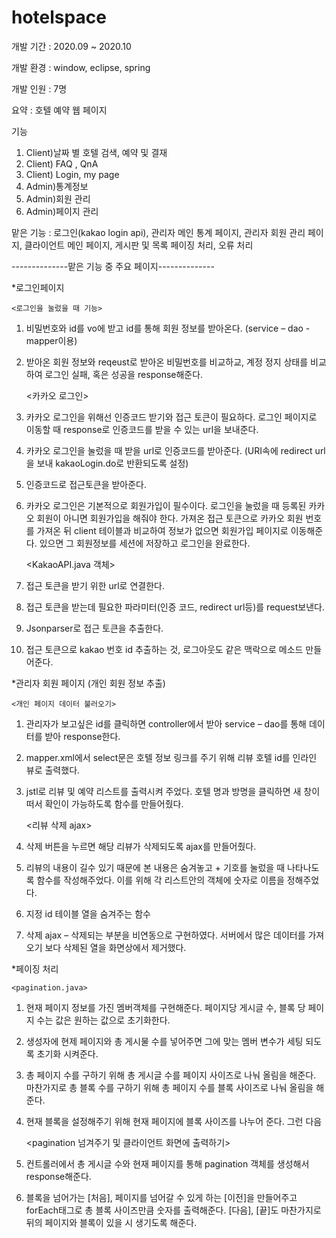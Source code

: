 # hotelspace

개발 기간 : 2020.09 ~ 2020.10

개발 환경 : window, eclipse, spring 

개발 인원 : 7명

요약 : 호텔 예약 웹 페이지

기능 
1) Client)날짜 별 호텔 검색, 예약 및 결재
2) Client) FAQ , QnA
3) Client) Login, my page
4) Admin)통계정보 
5) Admin)회원 관리
5) Admin)페이지 관리

맡은 기능 : 로그인(kakao login api), 관리자 메인 통계 페이지, 관리자 회원 관리 페이지, 
 클라이언트 메인 페이지, 게시판 및 목록 페이징 처리, 오류 처리
 
 
--------------맡은 기능 중 주요 페이지--------------

*로그인페이지
 
 	<로그인을 눌렀을 때 기능>
1. 비밀번호와 id를 vo에 받고 id를 통해 회원 정보를 받아온다. (service – dao - mapper이용)
2.  받아온 회원 정보와 reqeust로 받아온 비밀번호를 비교하교, 계정 정지 상태를 비교하여 로그인 실패, 혹은 성공을 response해준다.

 	<카카오 로그인>
1. 카카오 로그인을 위해선 인증코드 받기와 접근 토큰이 필요하다. 로그인 페이지로 이동할 때 response로 인증코드를 받을 수 있는 url을 보내준다.
2. 카카오 로그인을 눌렀을 때 받을 url로 인증코드를 받아준다. (URI속에 redirect url을 보내 kakaoLogin.do로 반환되도록 설정)
3. 인증코드로 접근토큰을 받아준다.
4. 카카오 로그인은 기본적으로 회원가입이 필수이다. 로그인을 눌렀을 때 등록된 카카오 회원이 아니면 회원가입을 해줘야 한다. 가져온 접근 토큰으로 카카오 회원 번호를 가져온 뒤 client 테이블과 비교하여 정보가 없으면 회원가입 페이지로 이동해준다. 있으면 그 회원정보를 세션에 저장하고 로그인을 완료한다.
 
	<KakaoAPI.java 객체>
1. 접근 토큰을 받기 위한 url로 연결한다.
2. 접근 토큰을 받는데 필요한 파라미터(인증 코드, redirect url등)를 request보낸다.
3. Jsonparser로 접근 토큰을 추출한다.
4. 접근 토큰으로 kakao 번호 id 추출하는 것, 로그아웃도 같은 맥락으로 메소드 만들어준다. 



*관리자 회원 페이지 (개인 회원 정보 추출)
 
 	<개인 페이지 데이터 불러오기>
1. 관리자가 보고싶은 id를 클릭하면 controller에서 받아 service – dao를 통해 데이터를 받아 response한다.
2. mapper.xml에서 select문은 호텔 정보 링크를 주기 위해 리뷰 호텔 id를 인라인 뷰로 출력했다.
3. jstl로 리뷰 및 예약 리스트를 출력시켜 주었다. 호텔 명과 방명을 클릭하면 새 창이 떠서 확인이 가능하도록 함수를 만들어줬다.

 	<리뷰 삭제 ajax>
1. 삭제 버튼을 누르면 해당 리뷰가 삭제되도록 ajax를 만들어줬다.
2. 리뷰의 내용이 길수 있기 때문에 본 내용은 숨겨놓고 + 기호를 눌렀을 때 나타나도록 함수를 작성해주었다. 이를 위해 각 리스트안의 객체에 숫자로 이름을 정해주었다.
3. 지정 id 테이블 열을 숨겨주는 함수
4. 삭제 ajax – 삭제되는 부분을 비연동으로 구현하였다. 서버에서 많은 데이터를 가져오기 보다 삭제된 열을 화면상에서 제거했다.



*페이징 처리

	<pagination.java>
1. 현재 페이지 정보를 가진 멤버객체를 구현해준다. 페이지당 게시글 수, 블록 당 페이지 수는 값은 원하는 값으로 초기화한다. 
2. 생성자에 현제 페이지와 총 게시물 수를 넣어주면 그에 맞는 멤버 변수가 세팅 되도록 초기화 시켜준다.
3. 총 페이지 수를 구하기 위해 총 게시글 수를 페이지 사이즈로 나눠 올림을 해준다. 마찬가지로 총 블록 수를 구하기 위해 총 페이지 수를 블록 사이즈로 나눠 올림을 해준다.
4. 현재 블록을 설정해주기 위해 현재 페이지에 블록 사이즈를 나누어 준다. 그런 다음 
 
	<pagination 넘겨주기 및 클라이언트 화면에 출력하기>
1. 컨트롤러에서 총 게시글 수와 현재 페이지를 통해 pagination 객체를 생성해서 response해준다.
2. 블록을 넘어가는 [처음], 페이지를 넘어갈 수 있게 하는 [이전]을 만들어주고 forEach태그로 총 블록 사이즈만큼 숫자를 출력해준다. [다음], [끝]도 마찬가지로 뒤의 페이지와 블록이 있을 시 생기도록 해준다.  

